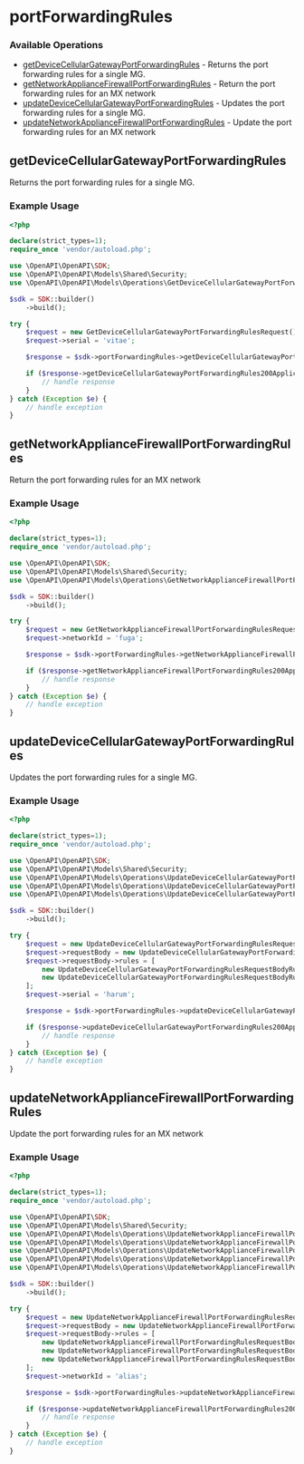 # portForwardingRules

### Available Operations

* [getDeviceCellularGatewayPortForwardingRules](#getdevicecellulargatewayportforwardingrules) - Returns the port forwarding rules for a single MG.
* [getNetworkApplianceFirewallPortForwardingRules](#getnetworkappliancefirewallportforwardingrules) - Return the port forwarding rules for an MX network
* [updateDeviceCellularGatewayPortForwardingRules](#updatedevicecellulargatewayportforwardingrules) - Updates the port forwarding rules for a single MG.
* [updateNetworkApplianceFirewallPortForwardingRules](#updatenetworkappliancefirewallportforwardingrules) - Update the port forwarding rules for an MX network

## getDeviceCellularGatewayPortForwardingRules

Returns the port forwarding rules for a single MG.

### Example Usage

```php
<?php

declare(strict_types=1);
require_once 'vendor/autoload.php';

use \OpenAPI\OpenAPI\SDK;
use \OpenAPI\OpenAPI\Models\Shared\Security;
use \OpenAPI\OpenAPI\Models\Operations\GetDeviceCellularGatewayPortForwardingRulesRequest;

$sdk = SDK::builder()
    ->build();

try {
    $request = new GetDeviceCellularGatewayPortForwardingRulesRequest();
    $request->serial = 'vitae';

    $response = $sdk->portForwardingRules->getDeviceCellularGatewayPortForwardingRules($request);

    if ($response->getDeviceCellularGatewayPortForwardingRules200ApplicationJSONObject !== null) {
        // handle response
    }
} catch (Exception $e) {
    // handle exception
}
```

## getNetworkApplianceFirewallPortForwardingRules

Return the port forwarding rules for an MX network

### Example Usage

```php
<?php

declare(strict_types=1);
require_once 'vendor/autoload.php';

use \OpenAPI\OpenAPI\SDK;
use \OpenAPI\OpenAPI\Models\Shared\Security;
use \OpenAPI\OpenAPI\Models\Operations\GetNetworkApplianceFirewallPortForwardingRulesRequest;

$sdk = SDK::builder()
    ->build();

try {
    $request = new GetNetworkApplianceFirewallPortForwardingRulesRequest();
    $request->networkId = 'fuga';

    $response = $sdk->portForwardingRules->getNetworkApplianceFirewallPortForwardingRules($request);

    if ($response->getNetworkApplianceFirewallPortForwardingRules200ApplicationJSONObject !== null) {
        // handle response
    }
} catch (Exception $e) {
    // handle exception
}
```

## updateDeviceCellularGatewayPortForwardingRules

Updates the port forwarding rules for a single MG.

### Example Usage

```php
<?php

declare(strict_types=1);
require_once 'vendor/autoload.php';

use \OpenAPI\OpenAPI\SDK;
use \OpenAPI\OpenAPI\Models\Shared\Security;
use \OpenAPI\OpenAPI\Models\Operations\UpdateDeviceCellularGatewayPortForwardingRulesRequest;
use \OpenAPI\OpenAPI\Models\Operations\UpdateDeviceCellularGatewayPortForwardingRulesRequestBody;
use \OpenAPI\OpenAPI\Models\Operations\UpdateDeviceCellularGatewayPortForwardingRulesRequestBodyRules;

$sdk = SDK::builder()
    ->build();

try {
    $request = new UpdateDeviceCellularGatewayPortForwardingRulesRequest();
    $request->requestBody = new UpdateDeviceCellularGatewayPortForwardingRulesRequestBody();
    $request->requestBody->rules = [
        new UpdateDeviceCellularGatewayPortForwardingRulesRequestBodyRules(),
        new UpdateDeviceCellularGatewayPortForwardingRulesRequestBodyRules(),
    ];
    $request->serial = 'harum';

    $response = $sdk->portForwardingRules->updateDeviceCellularGatewayPortForwardingRules($request);

    if ($response->updateDeviceCellularGatewayPortForwardingRules200ApplicationJSONObject !== null) {
        // handle response
    }
} catch (Exception $e) {
    // handle exception
}
```

## updateNetworkApplianceFirewallPortForwardingRules

Update the port forwarding rules for an MX network

### Example Usage

```php
<?php

declare(strict_types=1);
require_once 'vendor/autoload.php';

use \OpenAPI\OpenAPI\SDK;
use \OpenAPI\OpenAPI\Models\Shared\Security;
use \OpenAPI\OpenAPI\Models\Operations\UpdateNetworkApplianceFirewallPortForwardingRulesRequest;
use \OpenAPI\OpenAPI\Models\Operations\UpdateNetworkApplianceFirewallPortForwardingRulesRequestBody;
use \OpenAPI\OpenAPI\Models\Operations\UpdateNetworkApplianceFirewallPortForwardingRulesRequestBodyRules;
use \OpenAPI\OpenAPI\Models\Operations\UpdateNetworkApplianceFirewallPortForwardingRulesRequestBodyRulesProtocolEnum;
use \OpenAPI\OpenAPI\Models\Operations\UpdateNetworkApplianceFirewallPortForwardingRulesRequestBodyRulesUplinkEnum;

$sdk = SDK::builder()
    ->build();

try {
    $request = new UpdateNetworkApplianceFirewallPortForwardingRulesRequest();
    $request->requestBody = new UpdateNetworkApplianceFirewallPortForwardingRulesRequestBody();
    $request->requestBody->rules = [
        new UpdateNetworkApplianceFirewallPortForwardingRulesRequestBodyRules(),
        new UpdateNetworkApplianceFirewallPortForwardingRulesRequestBodyRules(),
        new UpdateNetworkApplianceFirewallPortForwardingRulesRequestBodyRules(),
    ];
    $request->networkId = 'alias';

    $response = $sdk->portForwardingRules->updateNetworkApplianceFirewallPortForwardingRules($request);

    if ($response->updateNetworkApplianceFirewallPortForwardingRules200ApplicationJSONObject !== null) {
        // handle response
    }
} catch (Exception $e) {
    // handle exception
}
```
